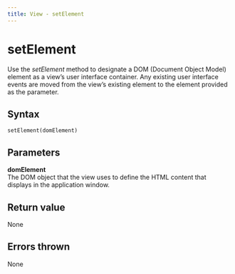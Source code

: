 ```yaml
---
title: View - setElement 
---
```


# setElement 
Use the *setElement* method to designate a DOM (Document Object Model) element as a view’s user interface container. Any existing user interface events are moved from the view’s existing element to the element provided as the parameter.
 

## Syntax
`setElement(domElement)`


## Parameters

**domElement**  
The DOM object that the view uses to define the HTML content that displays in the application window.


## Return value
None


## Errors thrown
None
